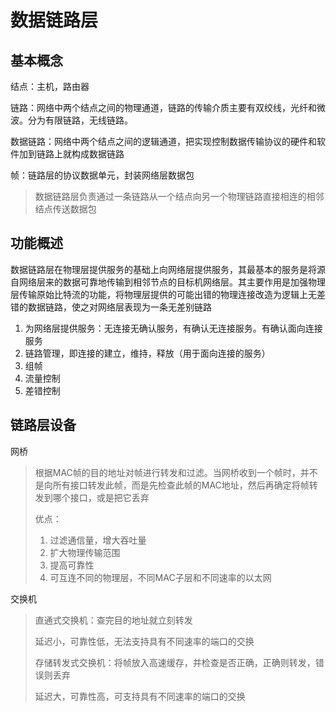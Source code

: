 # 数据链路层

## 基本概念

结点：主机，路由器

链路：网络中两个结点之间的物理通道，链路的传输介质主要有双绞线，光纤和微波。分为有限链路，无线链路。

数据链路：网络中两个结点之间的逻辑通道，把实现控制数据传输协议的硬件和软件加到链路上就构成数据链路

帧：链路层的协议数据单元，封装网络层数据包

> 数据链路层负责通过一条链路从一个结点向另一个物理链路直接相连的相邻结点传送数据包

## 功能概述

数据链路层在物理层提供服务的基础上向网络层提供服务，其最基本的服务是将源自网络层来的数据可靠地传输到相邻节点的目标机网络层。其主要作用是加强物理层传输原始比特流的功能，将物理层提供的可能出错的物理连接改造为逻辑上无差错的数据链路，使之对网络层表现为一条无差别链路

1. 为网络层提供服务：无连接无确认服务，有确认无连接服务。有确认面向连接服务
2. 链路管理，即连接的建立，维持，释放（用于面向连接的服务）
3. 组帧
4. 流量控制
5. 差错控制

## 链路层设备

网桥

> 根据MAC帧的目的地址对帧进行转发和过滤。当网桥收到一个帧时，并不是向所有接口转发此帧，而是先检查此帧的MAC地址，然后再确定将帧转发到哪个接口，或是把它丢弃
>
> 优点：
>
> 1. 过滤通信量，增大吞吐量
> 2. 扩大物理传输范围
> 3. 提高可靠性
> 4. 可互连不同的物理层，不同MAC子层和不同速率的以太网

交换机

> 直通式交换机：查完目的地址就立刻转发
>
> 延迟小，可靠性低，无法支持具有不同速率的端口的交换
>
> 
>
> 存储转发式交换机：将帧放入高速缓存，并检查是否正确，正确则转发，错误则丢弃
>
> 延迟大，可靠性高，可支持具有不同速率的端口的交换